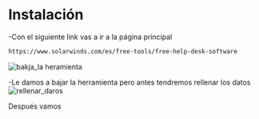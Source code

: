 # Instalación
-Con el siguiente link vas a ir a la página principal
```bash
https://www.solarwinds.com/es/free-tools/free-help-desk-software
```

![bakja_la heramienta](https://user-images.githubusercontent.com/104897417/172586348-c712b893-a956-4ff6-9160-a05956dc07e8.png)

-Le damos a bajar la herramienta pero antes tendremos rellenar los datos
![rellenar_daros](https://user-images.githubusercontent.com/104897417/172588755-dfce05e5-cfa4-46f5-971d-a3b302ec19f4.png)

Después vamos 

